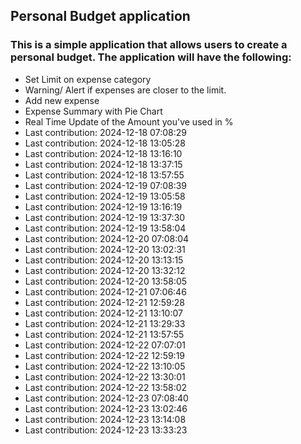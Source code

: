 ## Personal Budget application

### This is a simple application that allows users to create a personal budget. The application will have the following:

- Set Limit on expense category
- Warning/ Alert if expenses are closer to the limit.
- Add new expense
- Expense Summary with Pie Chart
- Real Time Update of the Amount you've used in %
- Last contribution: 2024-12-18 07:08:29
- Last contribution: 2024-12-18 13:05:28
- Last contribution: 2024-12-18 13:16:10
- Last contribution: 2024-12-18 13:37:15
- Last contribution: 2024-12-18 13:57:55
- Last contribution: 2024-12-19 07:08:39
- Last contribution: 2024-12-19 13:05:58
- Last contribution: 2024-12-19 13:16:19
- Last contribution: 2024-12-19 13:37:30
- Last contribution: 2024-12-19 13:58:04
- Last contribution: 2024-12-20 07:08:04
- Last contribution: 2024-12-20 13:02:31
- Last contribution: 2024-12-20 13:13:15
- Last contribution: 2024-12-20 13:32:12
- Last contribution: 2024-12-20 13:58:05
- Last contribution: 2024-12-21 07:06:46
- Last contribution: 2024-12-21 12:59:28
- Last contribution: 2024-12-21 13:10:07
- Last contribution: 2024-12-21 13:29:33
- Last contribution: 2024-12-21 13:57:55
- Last contribution: 2024-12-22 07:07:01
- Last contribution: 2024-12-22 12:59:19
- Last contribution: 2024-12-22 13:10:05
- Last contribution: 2024-12-22 13:30:01
- Last contribution: 2024-12-22 13:58:02
- Last contribution: 2024-12-23 07:08:40
- Last contribution: 2024-12-23 13:02:46
- Last contribution: 2024-12-23 13:14:08
- Last contribution: 2024-12-23 13:33:23
